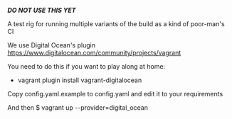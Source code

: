 ___DO NOT USE THIS YET___

A test rig for running multiple variants of the build as a kind of poor-man's CI

We use Digital Ocean's plugin https://www.digitalocean.com/community/projects/vagrant

You need to do this if you want to play along at home:

* vagrant plugin install vagrant-digitalocean

Copy config.yaml.example to config.yaml and edit it to your requirements

And then 
$ vagrant up --provider=digital_ocean
